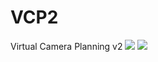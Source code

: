 # VCP2
Virtual Camera Planning v2
![](https://imgsa.baidu.com/forum/w%3D580/sign=26e4e4d99116fdfad86cc6e6848e8cea/c2812b09c93d70cfbaccb5fff4dcd100bba12b49.jpg)
![](http://imgsrc.baidu.com/forum/pic/item/b7f9be1fbe096b63fe2841a200338744eaf8ac4a.jpg)
